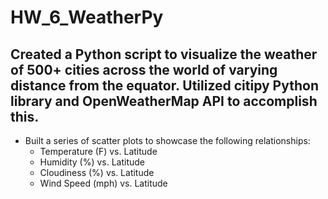 # HW_6_WeatherPy

## Created a Python script to visualize the weather of 500+ cities across the world of varying distance from the equator. Utilized citipy Python library and OpenWeatherMap API to accomplish this.

- Built a series of scatter plots to showcase the following relationships:
  - Temperature (F) vs. Latitude
  - Humidity (%) vs. Latitude
  - Cloudiness (%) vs. Latitude
  - Wind Speed (mph) vs. Latitude
